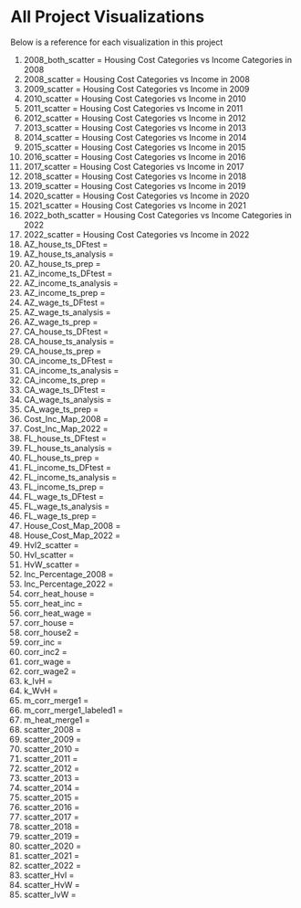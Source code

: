 # All Project Visualizations
Below is a reference for each visualization in this project

1) 2008_both_scatter = Housing Cost Categories vs Income Categories in 2008 
2) 2008_scatter = Housing Cost Categories vs Income in 2008
3) 2009_scatter = Housing Cost Categories vs Income in 2009
4) 2010_scatter = Housing Cost Categories vs Income in 2010
5) 2011_scatter = Housing Cost Categories vs Income in 2011
6) 2012_scatter = Housing Cost Categories vs Income in 2012
7) 2013_scatter = Housing Cost Categories vs Income in 2013
8) 2014_scatter = Housing Cost Categories vs Income in 2014
9) 2015_scatter = Housing Cost Categories vs Income in 2015
10) 2016_scatter = Housing Cost Categories vs Income in 2016
11) 2017_scatter = Housing Cost Categories vs Income in 2017
12) 2018_scatter = Housing Cost Categories vs Income in 2018
13) 2019_scatter = Housing Cost Categories vs Income in 2019
14) 2020_scatter = Housing Cost Categories vs Income in 2020
15) 2021_scatter = Housing Cost Categories vs Income in 2021
16) 2022_both_scatter = Housing Cost Categories vs Income Categories in 2022 
17) 2022_scatter = Housing Cost Categories vs Income in 2022
18) AZ_house_ts_DFtest =
19) AZ_house_ts_analysis =
20) AZ_house_ts_prep =
21) AZ_income_ts_DFtest =
22) AZ_income_ts_analysis = 
23) AZ_income_ts_prep =
24) AZ_wage_ts_DFtest =
25) AZ_wage_ts_analysis =
26) AZ_wage_ts_prep =
27) CA_house_ts_DFtest =
28) CA_house_ts_analysis =
29) CA_house_ts_prep =
30) CA_income_ts_DFtest =
31) CA_income_ts_analysis = 
32) CA_income_ts_prep =
33) CA_wage_ts_DFtest =
34) CA_wage_ts_analysis =
35) CA_wage_ts_prep =
36) Cost_Inc_Map_2008 =
37) Cost_Inc_Map_2022 =
38) FL_house_ts_DFtest =
39) FL_house_ts_analysis =
40) FL_house_ts_prep =
41) FL_income_ts_DFtest =
42) FL_income_ts_analysis = 
43) FL_income_ts_prep =
44) FL_wage_ts_DFtest =
45) FL_wage_ts_analysis =
46) FL_wage_ts_prep =
47) House_Cost_Map_2008 =
48) House_Cost_Map_2022 =
49) HvI2_scatter =
50) HvI_scatter =
51) HvW_scatter =
52) Inc_Percentage_2008 =
53) Inc_Percentage_2022 =
54) corr_heat_house =
55) corr_heat_inc =
56) corr_heat_wage =
57) corr_house =
58) corr_house2 =
59) corr_inc =
60) corr_inc2 =
61) corr_wage =
62) corr_wage2 =
63) k_IvH =
64) k_WvH =
65) m_corr_merge1 =
66) m_corr_merge1_labeled1 =
67) m_heat_merge1 =
68) scatter_2008 =
69) scatter_2009 =
70) scatter_2010 =
71) scatter_2011 =
72) scatter_2012 =
73) scatter_2013 =
74) scatter_2014 =
75) scatter_2015 =
76) scatter_2016 =
77) scatter_2017 =
78) scatter_2018 =
79) scatter_2019 =
80) scatter_2020 =
81) scatter_2021 =
82) scatter_2022 =
83) scatter_HvI =
84) scatter_HvW =
85) scatter_IvW = 
